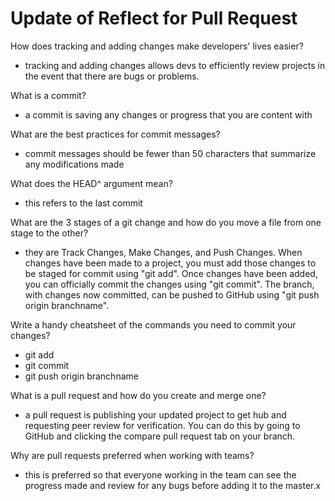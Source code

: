 # Update of Reflect for Pull Request

How does tracking and adding changes make developers' lives easier?
  - tracking and adding changes allows devs to efficiently review projects in the event that there are bugs or problems.

What is a commit?
  - a commit is saving any changes or progress that you are content with

What are the best practices for commit messages?
  - commit messages should be fewer than 50 characters that summarize any modifications made

What does the HEAD^ argument mean?
  - this refers to the last commit

What are the 3 stages of a git change and how do you move a file from one stage to the other?
  - they are Track Changes, Make Changes, and Push Changes. When changes have been made to a project, you must add those changes to be staged for commit using "git add". Once changes have been added, you can officially commit the changes using "git commit". The branch, with changes now committed, can be pushed to GitHub using "git push origin branchname".

Write a handy cheatsheet of the commands you need to commit your changes?
  - git add
  - git commit
  - git push origin branchname

What is a pull request and how do you create and merge one?
  - a pull request is publishing your updated project to get hub and requesting peer review for verification. You can do this by going to GitHub and clicking the compare pull request tab on your branch.

Why are pull requests preferred when working with teams?
  - this is preferred so that everyone working in the team can see the progress made and review for any bugs before adding it to the master.x